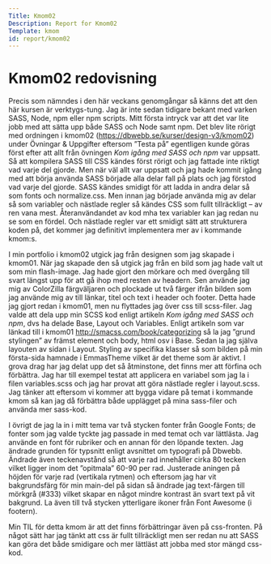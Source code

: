 ```yaml
---
Title: Kmom02
Description: Report for Kmom02
Template: kmom
id: report/kmom02
---
```


Kmom02 redovisning
==========================

Precis som nämndes i den här veckans genomgångar så känns det att den här kursen är verktygs-tung. Jag är inte sedan tidigare bekant med varken SASS, Node, npm eller npm scripts. Mitt första intryck var att det var lite jobb med att sätta upp både SASS och Node samt npm. Det blev lite rörigt med ordningen i kmom02 (https://dbwebb.se/kurser/design-v3/kmom02) under Övningar & Uppgifter eftersom ”Testa på” egentligen kunde göras först efter att allt från övningen *Kom igång med SASS och npm* var uppsatt. Så att kompilera SASS till CSS kändes först rörigt och jag fattade inte riktigt vad varje del gjorde. Men när väl allt var uppsatt och jag hade kommit igång med att börja använda SASS började alla delar fall på plats och jag förstod vad varje del gjorde. SASS kändes smidigt för att ladda in andra delar så som fonts och normalize.css. Men innan jag började använda mig av delar så som variabler och nästlade regler så kändes CSS som fullt tillräckligt – av ren vana mest. Återanvändandet av kod mha tex variabler kan jag redan nu se som en fördel. Och nästlade regler var ett smidigt sätt att strukturera koden på, det kommer jag definitivt implementera mer av i kommande kmom:s.  

I min portfolio i kmom02 utgick jag från designen som jag skapade i kmom01. När jag skapade den så utgick jag från en bild som jag hade valt ut som min flash-image. Jag hade gjort den mörkare och med övergång till svart längst upp för att gå ihop med resten av headern. Sen använde jag mig av ColorZilla färgväljaren och plockade ut två färger ifrån bilden som jag använde mig av till länkar, titel och text i header och footer. Detta hade jag gjort redan i kmom01, men nu flyttades jag över css till scss-filer. Jag valde att dela upp min SCSS kod enligt artikeln *Kom igång med SASS och npm*, dvs ha delade Base, Layout och Variables. Enligt artikeln som var länkad till i kmom01 http://smacss.com/book/categorizing så la jag ”grund stylingen” av främst element och body, html osv i Base. Sedan la jag själva layouten av sidan i Layout. Styling av specifika klasser så som bilden på min första-sida hamnade i EmmasTheme vilket är det theme som är aktivt. I grova drag har jag delat upp det så åtminstone, det finns mer att förfina och förbättra. Jag har till exempel testat att applicera en variabel som jag la i filen variables.scss och jag har provat att göra nästlade regler i layout.scss. Jag tänker att eftersom vi kommer att bygga vidare på temat i kommande kmom så kan jag då förbättra både upplägget på mina sass-filer och använda mer sass-kod.

I övrigt de jag la in i mitt tema var två stycken fonter från Google Fonts; de fonter som jag valde tyckte jag passade in med temat och var lättlästa. Jag använde en font för rubriker och en annan för den löpande texten. Jag ändrade grunden för typsnitt enligt avsnittet om typografi på Dbwebb. Ändrade även teckenavstånd så att varje rad innehåller cirka 80 tecken vilket ligger inom det ”opitmala” 60-90 per rad. Justerade aningen på höjden för varje rad (vertikala rytmen) och eftersom jag har vit bakgrundsfärg för min main-del på sidan så ändrade jag text-färgen till mörkgrå (#333) vilket skapar en något mindre kontrast än svart text på vit bakgrund. La även till två stycken ytterligare ikoner från Font Awesome (i footern).

Min TIL för detta kmom är att det finns förbättringar även på css-fronten. På något sätt har jag tänkt att css är fullt tillräckligt men ser redan nu att SASS kan göra det både smidigare och mer lättläst att jobba med stor mängd css-kod.
